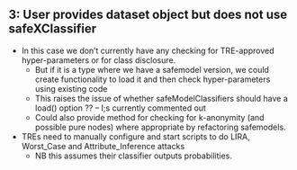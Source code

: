 ## 3: User provides dataset object but does not use safeXClassifier
- In this case we don’t currently have any checking for TRE-approved hyper-parameters or for class disclosure. 
  - But if it is a type where we have a safemodel version, we could create functionality to load it and then check hyper-parameters using existing code 
  - This raises the issue of whether safeModelClassifiers should have a load() option ?? – I;s currently commented out 
  - Could also provide method for checking for k-anonymity (and possible pure nodes) where appropriate by refactoring safemodels. 
- TREs need to manually configure and start scripts to do LIRA, Worst_Case and Attribute_Inference attacks 
   - NB this assumes their classifier outputs probabilities. 